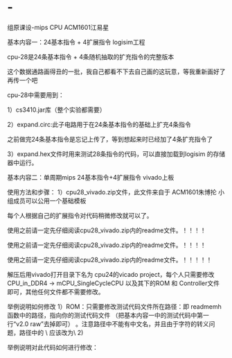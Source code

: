 # -
组原课设-mips CPU ACM1601江易星

基本内容一：24基本指令 + 4扩展指令 logisim工程

cpu-28是24条基本指令 + 4条随机抽取的扩充指令的完整版本

这个数据通路画得丑的一批，我自己都看不下去自己画的这玩意，等我重新画好了再传一个吧

cpu-28中需要用到：

1）cs3410.jar库（整个实验都需要）

2）expand.circ:此子电路用于在24条基本指令的基础上扩充4条指令

之前做完24条基本指令是忘记上传了，等到想起来时已经加了4条扩充指令了

3）expand.hex文件时用来测试28条指令的代码，可以直接加载到logisim 的存储器中运行。


基本内容二：单周期mips 24基本指令+4扩展指令 vivado上板

使用方法和步骤：
1）cpu28_vivado.zip文件，此文件来自于 ACM1601朱博抡  小组成员可以公用一个基础模板

每个人根据自己的扩展指令对代码稍微修改就可以了。

使用之前请一定先仔细阅读cpu28_vivado.zip内的readme文件。！！！！

使用之前请一定先仔细阅读cpu28_vivado.zip内的readme文件。！！！！

使用之前请一定先仔细阅读cpu28_vivado.zip内的readme文件。！！！！！

解压后用vivado打开目录下名为 cpu24的vicado project，每个人只需要修改 CPU_in_DDR4 -> mCPU_SingleCycleCPU 以及其下的ROM 和 Controller文件即可，其他任何文件都不需要修改。

举例说明如何修改
1）ROM：只需要修改测试代码文件所在路径：即 readmemh函数中的路径，指向你的测试代码文件
（把基本内容一中的测试代码中第一行“v2.0 raw”去掉即可） 。注意路径中不能有中文名，并且由于字符的转义问题，路径中的 \ 应该改为\\
2)

举例说明对此代码如何进行修改：
